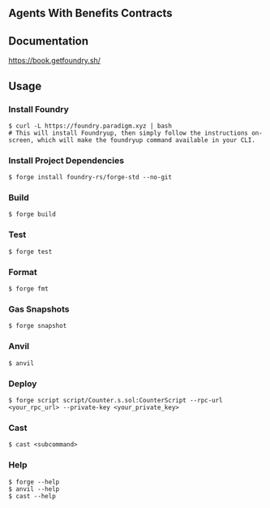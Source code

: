 ## Agents With Benefits Contracts

## Documentation

https://book.getfoundry.sh/

## Usage

### Install Foundry

```shell
$ curl -L https://foundry.paradigm.xyz | bash
# This will install Foundryup, then simply follow the instructions on-screen, which will make the foundryup command available in your CLI.
```

### Install Project Dependencies

```shell
$ forge install foundry-rs/forge-std --no-git
```

### Build

```shell
$ forge build
```

### Test

```shell
$ forge test
```

### Format

```shell
$ forge fmt
```

### Gas Snapshots

```shell
$ forge snapshot
```

### Anvil

```shell
$ anvil
```

### Deploy

```shell
$ forge script script/Counter.s.sol:CounterScript --rpc-url <your_rpc_url> --private-key <your_private_key>
```

### Cast

```shell
$ cast <subcommand>
```

### Help

```shell
$ forge --help
$ anvil --help
$ cast --help
```
